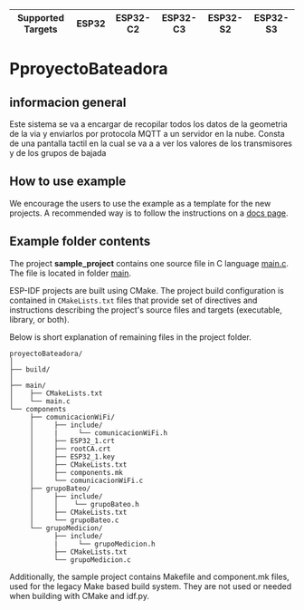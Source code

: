| Supported Targets | ESP32 | ESP32-C2 | ESP32-C3 | ESP32-S2 | ESP32-S3 |
| ----------------- | ----- | -------- | -------- | -------- | -------- |

# PproyectoBateadora
## informacion general
Este sistema se va a encargar de recopilar todos los datos de la geometria de la via y enviarlos por protocola MQTT a un servidor en la nube.
Consta de una pantalla tactil en la cual se va a a ver los valores de los transmisores y de los grupos de bajada 



## How to use example
We encourage the users to use the example as a template for the new projects.
A recommended way is to follow the instructions on a [docs page](https://docs.espressif.com/projects/esp-idf/en/latest/api-guides/build-system.html#start-a-new-project).

## Example folder contents

The project **sample_project** contains one source file in C language [main.c](main/main.c). The file is located in folder [main](main).

ESP-IDF projects are built using CMake. The project build configuration is contained in `CMakeLists.txt`
files that provide set of directives and instructions describing the project's source files and targets
(executable, library, or both). 

Below is short explanation of remaining files in the project folder.

```
proyectoBateadora/
│
├── build/
│
├── main/
│    ├── CMakeLists.txt
│    └── main.c
└── components
     ├── comunicacionWiFi/
     │     ├── include/
     │     |     └── comunicacionWiFi.h
     │     ├── ESP32_1.crt
     │     ├── rootCA.crt
     │     ├── ESP32_1.key
     │     ├── CMakeLists.txt
     │     ├── components.mk
     │     └── comunicacionWiFi.c
     ├── grupoBateo/
     │     ├── include/
     │     │    └── grupoBateo.h
     │     ├── CMakeLists.txt
     │     └── grupoBateo.c
     └── grupoMedicion/
           ├── include/
           |     └── grupoMedicion.h
           ├── CMakeLists.txt
           └── grupoMedicion.c

```
Additionally, the sample project contains Makefile and component.mk files, used for the legacy Make based build system. 
They are not used or needed when building with CMake and idf.py.
